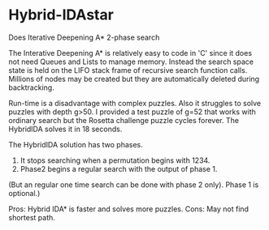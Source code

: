 # Hybrid-IDAstar
Does Iterative Deepening A* 2-phase search
 
The Interative Deepening A* is relatively easy to code in 'C' since 
it does not need Queues and Lists to manage memory. Instead the
search space state is held on the LIFO stack frame of recursive
search function calls. Millions of nodes may be created but they
are automatically deleted during backtracking.

Run-time is a disadvantage with complex puzzles. Also it struggles
to solve puzzles with depth g>50. I provided a test puzzle of g=52
that works with ordinary search but the Rosetta challenge puzzle
cycles forever. The HybridIDA solves it in 18 seconds.
 
 The HybridIDA solution has two phases.
1. It stops searching when a permutation begins with 1234.
2. Phase2 begins a regular search with the output of phase 1.

(But an regular one time search can be done with phase 2
only). Phase 1 is optional.)
 
Pros: Hybrid IDA* is faster and solves more puzzles.
Cons: May not find shortest path.
